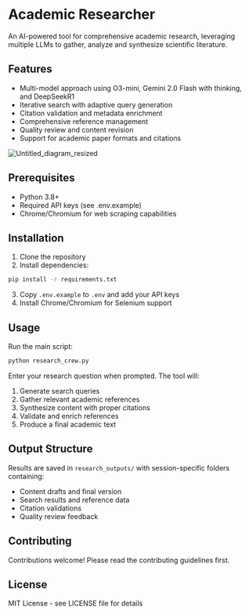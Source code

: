 # Academic Researcher

An AI-powered tool for comprehensive academic research, leveraging multiple LLMs to gather, analyze and synthesize scientific literature.

## Features

- Multi-model approach using O3-mini, Gemini 2.0 Flash with thinking, and DeepSeekR1
- Iterative search with adaptive query generation
- Citation validation and metadata enrichment
- Comprehensive reference management
- Quality review and content revision
- Support for academic paper formats and citations

![Untitled_diagram_resized](https://github.com/user-attachments/assets/52012163-4251-4993-8858-7f5841433053)


## Prerequisites

- Python 3.8+
- Required API keys (see .env.example)
- Chrome/Chromium for web scraping capabilities

## Installation

1. Clone the repository
2. Install dependencies:
```bash
pip install -r requirements.txt
```
3. Copy `.env.example` to `.env` and add your API keys
4. Install Chrome/Chromium for Selenium support

## Usage

Run the main script:
```bash
python research_crew.py
```

Enter your research question when prompted. The tool will:
1. Generate search queries
2. Gather relevant academic references
3. Synthesize content with proper citations
4. Validate and enrich references
5. Produce a final academic text

## Output Structure

Results are saved in `research_outputs/` with session-specific folders containing:
- Content drafts and final version
- Search results and reference data
- Citation validations
- Quality review feedback

## Contributing

Contributions welcome! Please read the contributing guidelines first.

## License

MIT License - see LICENSE file for details
